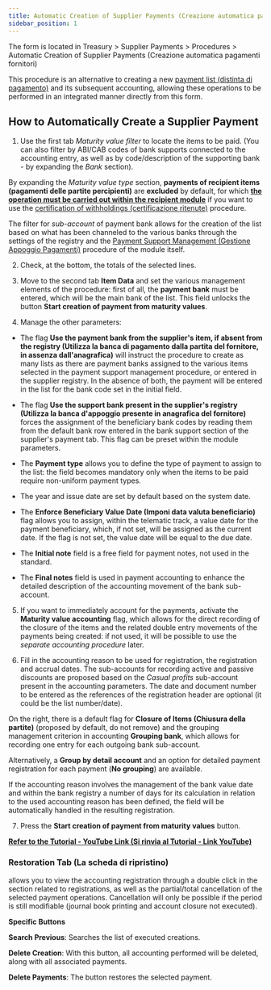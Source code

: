 ```yaml
---
title: Automatic Creation of Supplier Payments (Creazione automatica pagamento fornitori)
sidebar_position: 1
---
```

The form is located in Treasury > Supplier Payments > Procedures > Automatic Creation of Supplier Payments (Creazione automatica pagamenti fornitori)

This procedure is an alternative to creating a new [payment list (distinta di pagamento)](/docs/treasury/vendors-payments/create-vendor-payments) and its subsequent accounting, allowing these operations to be performed in an integrated manner directly from this form.

## How to Automatically Create a Supplier Payment

1. Use the first tab *Maturity value filter* to locate the items to be paid. (You can also filter by ABI/CAB codes of bank supports connected to the accounting entry, as well as by code/description of the supporting bank - by expanding the *Bank* section). 

By expanding the *Maturity value type* section, **payments of recipient items (pagamenti delle partite percipienti)** are **excluded** by default, for which <u>**the operation must be carried out within the recipient module**</u> if you want to use the [certification of withholdings (certificazione ritenute)](/docs/finance-area/declarations/declarations/withholding-tax-certification) procedure. 

The filter for *sub-account* of payment bank allows for the creation of the list based on what has been channeled to the various banks through the settings of the registry and the [Payment Support Management (Gestione Appoggio Pagamenti)](/docs/treasury/vendors-payments/procedures/payments-support-management) procedure of the module itself.

2. Check, at the bottom, the totals of the selected lines.

3. Move to the second tab **Item Data** and set the various management elements of the procedure: first of all, the **payment bank** must be entered, which will be the main bank of the list. 
This field unlocks the button **Start creation of payment from maturity values**.

4. Manage the other parameters:

- The flag **Use the payment bank from the supplier's item, if absent from the registry (Utilizza la banca di pagamento dalla partita del fornitore, in assenza dall'anagrafica)** will instruct the procedure to create as many lists as there are payment banks assigned to the various items selected in the payment support management procedure, or entered in the supplier registry. In the absence of both, the payment will be entered in the list for the bank code set in the initial field.

- The flag **Use the support bank present in the supplier's registry (Utilizza la banca d'appoggio presente in anagrafica del fornitore)** forces the assignment of the beneficiary bank codes by reading them from the default bank row entered in the bank support section of the supplier's payment tab. This flag can be preset within the module parameters.

- The **Payment type** allows you to define the type of payment to assign to the list: the field becomes mandatory only when the items to be paid require non-uniform payment types.

- The year and issue date are set by default based on the system date.

- The **Enforce Beneficiary Value Date (Imponi data valuta beneficiario)** flag allows you to assign, within the telematic track, a value date for the payment beneficiary, which, if not set, will be assigned as the current date. If the flag is not set, the value date will be equal to the due date.

- The **Initial note** field is a free field for payment notes, not used in the standard.

- The **Final notes** field is used in payment accounting to enhance the detailed description of the accounting movement of the bank sub-account.

5. If you want to immediately account for the payments, activate the **Maturity value accounting** flag, which allows for the direct recording of the closure of the items and the related double entry movements of the payments being created: if not used, it will be possible to use the *separate accounting procedure* later.

6. Fill in the accounting reason to be used for registration, the registration and accrual dates. The sub-accounts for recording active and passive discounts are proposed based on the *Casual profits* sub-account present in the accounting parameters. The date and document number to be entered as the references of the registration header are optional (it could be the list number/date).

On the right, there is a default flag for **Closure of Items (Chiusura della partite)** (proposed by default, do not remove) and the grouping management criterion in accounting **Grouping bank**, which allows for recording one entry for each outgoing bank sub-account. 

Alternatively, a **Group by detail account** and an option for detailed payment registration for each payment (**No grouping**) are available.

If the accounting reason involves the management of the bank value date and within the bank registry a number of days for its calculation in relation to the used accounting reason has been defined, the field will be automatically handled in the resulting registration.

7. Press the **Start creation of payment from maturity values** button.

**<a href="https://youtu.be/DkxoWgTkvUg&amp;t=2m25s" target="_blank" rel="noopener noreferrer">Refer to the Tutorial - YouTube Link  (Si rinvia al Tutorial - Link YouTube)</a>**

### Restoration Tab (La scheda di ripristino)

allows you to view the accounting registration through a double click in the section related to registrations, as well as the partial/total cancellation of the selected payment operations. Cancellation will only be possible if the period is still modifiable (journal book printing and account closure not executed).

**Specific Buttons**

**Search Previous**: Searches the list of executed creations.

**Delete Creation**: With this button, all accounting performed will be deleted, along with all associated payments.

**Delete Payments**: The button restores the selected payment.